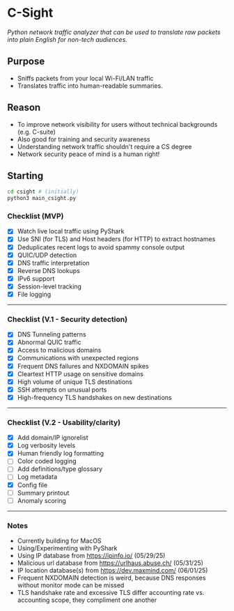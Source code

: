 # C-Sight

*Python network traffic analyzer that can be used to translate raw packets into plain English for non-tech audiences.*

## Purpose

- Sniffs packets from your local Wi-Fi/LAN traffic
- Translates traffic into human-readable summaries.

## Reason

- To improve network visibility for users without technical backgrounds (e.g. C-suite)
- Also good for training and security awareness
- Understanding network traffic shouldn't require a CS degree
- Network security peace of mind is a human right!

## Starting

```bash
cd csight # (initially)
python3 main_csight.py
```

### Checklist (MVP)

- [x] Watch live local traffic using PyShark
- [x] Use SNI (for TLS) and Host headers (for HTTP) to extract hostnames
- [x] Deduplicates recent logs to avoid spammy console output
- [x] QUIC/UDP detection
- [x] DNS traffic interpretation
- [x] Reverse DNS lookups
- [x] IPv6 support
- [x] Session-level tracking
- [x] File logging

---
### Checklist (V.1 - Security detection)

- [x] DNS Tunneling patterns
- [x] Abnormal QUIC traffic
- [x] Access to malicious domains
- [x] Communications with unexpected regions
- [x] Frequent DNS failures and NXDOMAIN spikes
- [x] Cleartext HTTP usage on sensitive domains
- [x] High volume of unique TLS destinations
- [x] SSH attempts on unusual ports
- [x] High-frequency TLS handshakes on new destinations

---
### Checklist (V.2 - Usability/clarity)

- [x] Add domain/IP ignorelist
- [x] Log verbosity levels
- [x] Human friendly log formatting
- [ ] Color coded logging
- [ ] Add definitions/type glossary
- [ ] Log metadata
- [x] Config file
- [ ] Summary printout
- [ ] Anomaly scoring 

---
### Notes

- Currently building for MacOS
- Using/Experimenting with PyShark
- Using IP database from https://ipinfo.io/ (05/29/25)
- Malicious url database from https://urlhaus.abuse.ch/ (05/31/25)
- IP location database(s) from https://dev.maxmind.com/ (06/01/25)
- Frequent NXDOMAIN detection is weird, because DNS responses without monitor mode can be missed
- TLS handshake rate and excessive TLS differ accounting rate vs. accounting scope, they compliment one another
